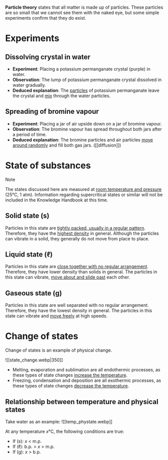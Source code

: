 **Particle theory** states that all matter is made up of particles. These particles are so small that we cannot see them with the naked eye, but some simple experiments confirm that they do exist.

# Experiments
## Dissolving crystal in water
- **Experiment**: Placing a potassium permanganate crystal (purple) in water.
- **Observation**: The lump of potassium permanganate crystal dissolved in water gradually.
- **Deduced explanation**: The <u>particles</u> of potassium permanganate leave the crystal and <u>mix</u> through the water particles.

## Spreading of bromine vapour
- **Experiment**: Placing a jar of air upside down on a jar of bromine vapour.
- **Observation**: The bromine vapour has spread throughout both jars after a period of time.
- **Deduced explanation**: The <span class="hi-green">bromine particles</span> and <span class="hi-green">air particles</span> <u>move around randomly</u> and fill both gas jars. ([[diffusion]])

# State of substances
> [!note]
> The states discussed here are measured at <u>room temperature and pressure</u> (25°C, 1 atm). Information regarding supercritical states or similar will not be included in the Knowledge Handbook at this time.

## Solid state (s)
Particles in this state are <u>tightly packed, usually in a regular pattern</u>. Therefore, they have the <u>highest density</u> in general. Although the particles can vibrate in a solid, they generally do not move from place to place.

## Liquid state (ℓ)
Particles in this state are <u>close together with no regular arrangement</u>. Therefore, they have lower density than solids in general. The particles in this state can vibrate, <u>move about and slide past</u> each other.

## Gaseous state (g)
Particles in this state are well separated with no regular arrangement. Therefore, they have the lowest density in general. The particles in this state can vibrate and <u>move freely</u> at high speeds.

# Change of states
Change of states is an example of physical change.

![[state_change.webp|350]]

- Melting, evaporation and sublimation are all <span class="hi-blue">endothermic</span> processes, as these types of state changes <u>increase the temperature</u>.
- Freezing, condensation and deposition are all <span class="hi-blue">exothermic</span> processes, as these types of state changes <u>decrease the temperature</u>.

## Relationship between temperature and physical states
Take water as an example:
![[temp_phystate.webp]]

At any temperature $x$°C, the following conditions are true:
- If (s): $x$ < m.p.
- If (ℓ): b.p. > $x$ > m.p.
- If (g): $x$ > b.p.
